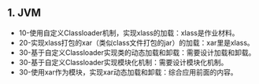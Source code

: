 ## 1. JVM

* 10-使用自定义Classloader机制，实现xlass的加载：xlass是作业材料。
* 20-实现xlass打包的xar（类似class文件打包的jar）的加载：xar里是xlass。
* 30-基于自定义Classloader实现类的动态加载和卸载：需要设计加载和卸载。
* 30-基于自定义Classloader实现模块化机制：需要设计模块化机制。
* 30-使用xar作为模块，实现xar动态加载和卸载：综合应用前面的内容。